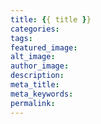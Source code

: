 ```yaml
---
title: {{ title }}
categories:
tags:
featured_image:
alt_image:
author_image:
description:
meta_title:
meta_keywords:
permalink:
---
```

